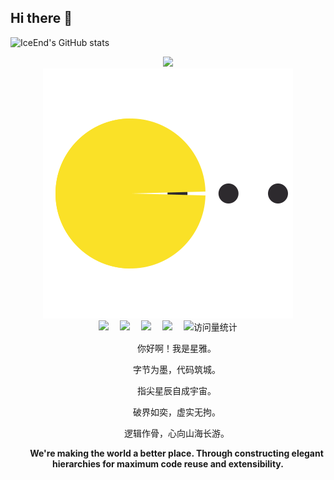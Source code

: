 ## Hi there 👋

<!--
**xing-ya-668/xing-ya-668** is a ✨ _special_ ✨ repository because its `README.md` (this file) appears on your GitHub profile.

Here are some ideas to get you started:

- 🔭 I’m currently working on ...
- 🌱 I’m currently learning ...
- 👯 I’m looking to collaborate on ...
- 🤔 I’m looking for help with ...
- 💬 Ask me about ...
- 📫 How to reach me: ...
- 😄 Pronouns: ...
- ⚡ Fun fact: ...
-->

![IceEnd's GitHub stats](https://github-immortality.vercel.app/api?username=iceend)



<div align="center"> <img height="137px" src="https://github-readme-stats.vercel.app/api?username=sun0225SUN&hide_title=true&hide_border=true&show_icons=trueline_height=21&text_color=000&icon_color=000&bg_color=0,ea6161,ffc64d,fffc4d,52fa5a&theme=graywhite" /> </div>






<div align="center">
  <div align="center">
    <img src="https://raw.githubusercontent.com/Aniket965/Aniket965/master/pacman.svg?sanitize=true"/>
  </div>



  <div align="center">
    <a href=""><img src="https://img.shields.io/badge/Website-博客-blue" /></a>&emsp;
    <a href=""><img src="https://img.shields.io/badge/Twitter-推特-blue" /></a>&emsp;
    <a href=""><img src="https://img.shields.io/badge/Bilibili-B站-ff69b4" /></a>&emsp;
    <a href=""><img src="https://img.shields.io/badge/CSDN-论坛-c32136" /></a>&emsp;
    <!-- visitor statistics logo 访问量统计徽标 -->
    <img src="https://komarev.com/ghpvc/?username=EatFans&label=Views&color=0e75b6&style=flat" alt="访问量统计" />
  </div>





<p>&emsp;&emsp;你好啊！我是星雅。</p>
<p>&emsp;&emsp;字节为墨，代码筑城。</p>
<p>&emsp;&emsp;指尖星辰自成宇宙。
<p>&emsp;&emsp;破界如奕，虚实无拘。</p>
<p>&emsp;&emsp;逻辑作骨，心向山海长游。</p>
<p><strong>&emsp;&emsp;We're making the world a better place. Through constructing elegant hierarchies for maximum code reuse and extensibility.</strong></p>









